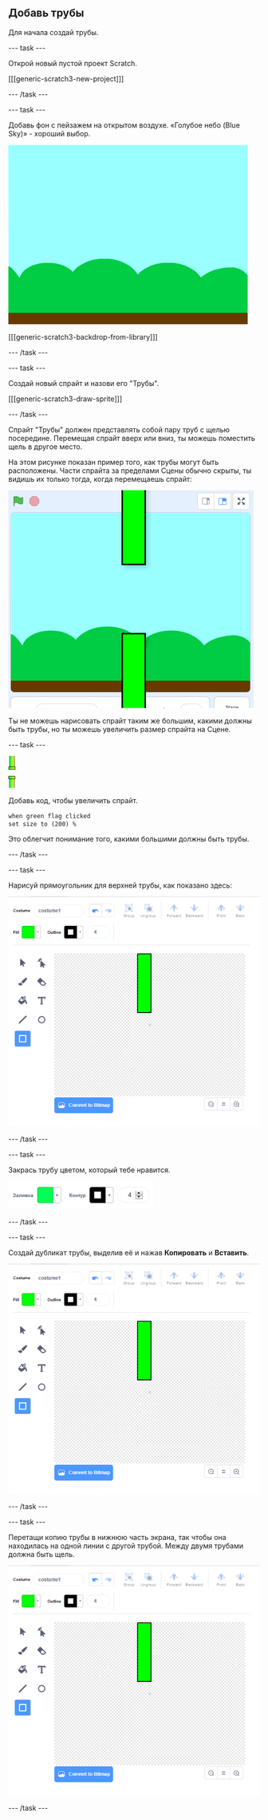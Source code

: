 ## Добавь трубы

Для начала создай трубы.

--- task ---

Открой новый пустой проект Scratch.

[[[generic-scratch3-new-project]]]

--- /task ---

--- task ---

Добавь фон с пейзажем на открытом воздухе. «Голубое небо (Blue Sky)» - хороший выбор.

![скриншот](images/flappy-stage.png)

[[[generic-scratch3-backdrop-from-library]]]

--- /task ---

--- task ---

Создай новый спрайт и назови его "Трубы".

[[[generic-scratch3-draw-sprite]]]

--- /task ---

Спрайт "Трубы" должен представлять собой пару труб с щелью посередине. Перемещая спрайт вверх или вниз, ты можешь поместить щель в другое место.

На этом рисунке показан пример того, как трубы могут быть расположены. Части спрайта за пределами Сцены обычно скрыты, ты видишь их только тогда, когда перемещаешь спрайт:

![скриншот](images/flappy-pipes-position.png)

Ты не можешь нарисовать спрайт таким же большим, какими должны быть трубы, но ты можешь увеличить размер спрайта на Сцене.

--- task ---

![спрайт труб](images/pipes-sprite.png)

Добавь код, чтобы увеличить спрайт.

```blocks3
when green flag clicked
set size to (200) %
```

Это облегчит понимание того, какими большими должны быть трубы.

--- /task ---

--- task ---

Нарисуй прямоугольник для верхней трубы, как показано здесь:

![прямоугольник для трубы](images/flappy-pipes-rectangle.png)

--- /task ---

--- task ---

Закрась трубу цветом, который тебе нравится.

![закрасить прямоугольник](images/flappy-pipes-fill-rectangle.png)

--- /task ---

--- task ---

Создай дубликат трубы, выделив её и нажав **Копировать** и **Вставить**.

![скопировать и вставить трубу](images/flappy-pipes-rectangle.png)

--- /task ---

--- task ---

Перетащи копию трубы в нижнюю часть экрана, так чтобы она находилась на одной линии с другой трубой. Между двумя трубами должна быть щель.

![скриншот](images/flappy-pipes-rectangle.png)

--- /task ---